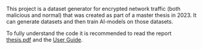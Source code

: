 This project is a dataset generator for encrypted network traffic (both malicious and normal) that was created as part of a master thesis in 2023.
It can generate datasets and then train AI-models on those datasets.

To fully understand the code it is recommended to read the report [thesis.pdf](./thesis.pdf)
and the [User Guide](./user_guide.md).